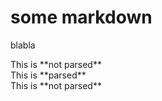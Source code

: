 # some markdown

blabla
<div>This is **not parsed**</div>
<div markdown="1">This is **parsed**</div>
<div>This is **not parsed**</div>

